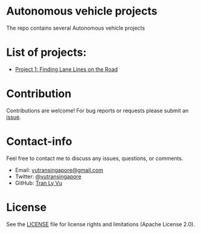 # Autonomous vehicle projects
The repo contains several Autonomous vehicle projects

# List of projects:
*  [Project 1: Finding Lane Lines on the Road](https://github.com/tranlyvu/self-driving-car-projects/tree/master/Finding%20Lane%20Lines)

# Contribution
Contributions are welcome! For bug reports or requests please submit an [issue](https://github.com/tranlyvu/autonomous-vehicle-projects/issues).

# Contact-info
Feel free to contact me to discuss any issues, questions, or comments.
*  Email: vutransingapore@gmail.com
*  Twitter: [@vutransingapore](https://twitter.com/vutransingapore)
*  GitHub: [Tran Ly Vu](https://github.com/tranlyvu)

# License
See the [LICENSE](https://github.com/tranlyvu/autonomous-vehicle-projects/blob/master/LICENSE) file for license rights and limitations (Apache License 2.0).